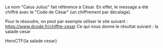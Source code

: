Le nom "Caius Julius" fait référence à César.
En effet, le message a été chiffré avec le "Code de César" (un chiffrement par décalage).

Pour le résoudre, on peut par exemple utiliser le site suivant : https://www.dcode.fr/chiffre-cesar
Ce qui nous donne le résultat suivant : la salade cesar

HeroCTF{la salade cesar}
